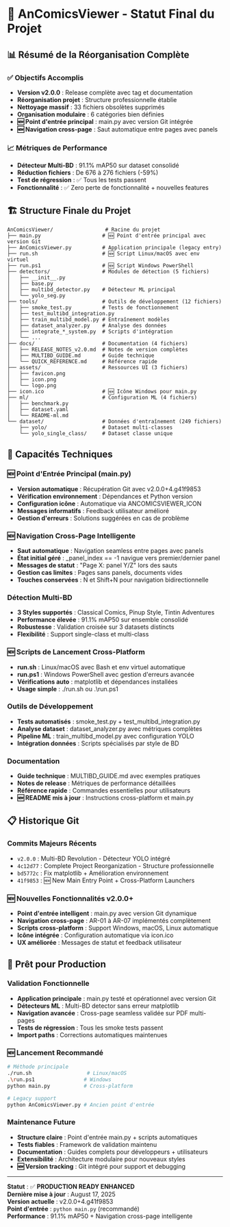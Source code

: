 # 🎯 AnComicsViewer - Statut Final du Projet

## 📊 Résumé de la Réorganisation Complète

### ✅ Objectifs Accomplis
- **Version v2.0.0** : Release complète avec tag et documentation
- **Réorganisation projet** : Structure professionnelle établie  
- **Nettoyage massif** : 33 fichiers obsolètes supprimés
- **Organisation modulaire** : 6 catégories bien définies
- **🆕 Point d'entrée principal** : main.py avec version Git intégrée
- **🆕 Navigation cross-page** : Saut automatique entre pages avec panels

### 📈 Métriques de Performance
- **Détecteur Multi-BD** : 91.1% mAP50 sur dataset consolidé
- **Réduction fichiers** : De 676 à 276 fichiers (-59%)
- **Test de régression** : ✅ Tous les tests passent
- **Fonctionnalité** : ✅ Zero perte de fonctionnalité + nouvelles features

## 🏗️ Structure Finale du Projet

```
AnComicsViewer/                 # Racine du projet
├── main.py                    # 🆕 Point d'entrée principal avec version Git
├── AnComicsViewer.py          # Application principale (legacy entry)
├── run.sh                     # 🆕 Script Linux/macOS avec env virtuel
├── run.ps1                    # 🆕 Script Windows PowerShell
├── detectors/                 # Modules de détection (5 fichiers)
│   ├── __init__.py
│   ├── base.py
│   ├── multibd_detector.py    # Détecteur ML principal
│   └── yolo_seg.py
├── tools/                     # Outils de développement (12 fichiers)
│   ├── smoke_test.py          # Tests de fonctionnement
│   ├── test_multibd_integration.py
│   ├── train_multibd_model.py # Entraînement modèles
│   ├── dataset_analyzer.py    # Analyse des données
│   ├── integrate_*_system.py  # Scripts d'intégration
│   └── ...
├── docs/                      # Documentation (4 fichiers)
│   ├── RELEASE_NOTES_v2.0.md  # Notes de version complètes
│   ├── MULTIBD_GUIDE.md       # Guide technique
│   └── QUICK_REFERENCE.md     # Référence rapide
├── assets/                    # Ressources UI (3 fichiers)
│   ├── favicon.png
│   ├── icon.png
│   └── logo.png
├── icon.ico                   # 🆕 Icône Windows pour main.py
├── ml/                        # Configuration ML (4 fichiers)
│   ├── benchmark.py
│   ├── dataset.yaml
│   └── README-ml.md
└── dataset/                   # Données d'entraînement (249 fichiers)
    ├── yolo/                  # Dataset multi-classes
    └── yolo_single_class/     # Dataset classe unique
```

## 🚀 Capacités Techniques

### 🆕 Point d'Entrée Principal (main.py)
- **Version automatique** : Récupération Git avec v2.0.0+4.g41f9853
- **Vérification environnement** : Dépendances et Python version
- **Configuration icône** : Automatique via ANCOMICSVIEWER_ICON
- **Messages informatifs** : Feedback utilisateur amélioré
- **Gestion d'erreurs** : Solutions suggérées en cas de problème

### 🆕 Navigation Cross-Page Intelligente
- **Saut automatique** : Navigation seamless entre pages avec panels
- **État initial géré** : _panel_index == -1 navigue vers premier/dernier panel
- **Messages de statut** : "Page X: panel Y/Z" lors des sauts
- **Gestion cas limites** : Pages sans panels, documents vides
- **Touches conservées** : N et Shift+N pour navigation bidirectionnelle

### Détection Multi-BD
- **3 Styles supportés** : Classical Comics, Pinup Style, Tintin Adventures
- **Performance élevée** : 91.1% mAP50 sur ensemble consolidé  
- **Robustesse** : Validation croisée sur 3 datasets distincts
- **Flexibilité** : Support single-class et multi-class

### 🆕 Scripts de Lancement Cross-Platform
- **run.sh** : Linux/macOS avec Bash et env virtuel automatique
- **run.ps1** : Windows PowerShell avec gestion d'erreurs avancée
- **Vérifications auto** : matplotlib et dépendances installées
- **Usage simple** : ./run.sh ou .\run.ps1

### Outils de Développement
- **Tests automatisés** : smoke_test.py + test_multibd_integration.py
- **Analyse dataset** : dataset_analyzer.py avec métriques complètes
- **Pipeline ML** : train_multibd_model.py avec configuration YOLO
- **Intégration données** : Scripts spécialisés par style de BD

### Documentation
- **Guide technique** : MULTIBD_GUIDE.md avec exemples pratiques
- **Notes de release** : Métriques de performance détaillées
- **Référence rapide** : Commandes essentielles pour utilisateurs
- **🆕 README mis à jour** : Instructions cross-platform et main.py

## 📋 Historique Git

### Commits Majeurs Récents
- `v2.0.0` : Multi-BD Revolution - Détecteur YOLO intégré
- `4c12d77` : Complete Project Reorganization - Structure professionnelle
- `bd5772c` : Fix matplotlib + Amélioration environnement
- `41f9853` : 🆕 New Main Entry Point + Cross-Platform Launchers

### 🆕 Nouvelles Fonctionnalités v2.0.0+
- **Point d'entrée intelligent** : main.py avec version Git dynamique
- **Navigation cross-page** : AR-01 à AR-07 implémentés complètement
- **Scripts cross-platform** : Support Windows, macOS, Linux automatique
- **Icône intégrée** : Configuration automatique via icon.ico
- **UX améliorée** : Messages de statut et feedback utilisateur

## 🎯 Prêt pour Production

### Validation Fonctionnelle
- **Application principale** : main.py testé et opérationnel avec version Git
- **Détecteurs ML** : Multi-BD detector sans erreur matplotlib
- **Navigation avancée** : Cross-page seamless validée sur PDF multi-pages
- **Tests de régression** : Tous les smoke tests passent
- **Import paths** : Corrections automatiques maintenues

### 🆕 Lancement Recommandé
```bash
# Méthode principale
./run.sh                  # Linux/macOS
.\run.ps1                # Windows
python main.py           # Cross-platform

# Legacy support
python AnComicsViewer.py # Ancien point d'entrée
```

### Maintenance Future
- **Structure claire** : Point d'entrée main.py + scripts automatiques
- **Tests fiables** : Framework de validation maintenu
- **Documentation** : Guides complets pour développeurs + utilisateurs
- **Extensibilité** : Architecture modulaire pour nouveaux styles
- **🆕 Version tracking** : Git intégré pour support et debugging

---

**Statut** : ✅ **PRODUCTION READY ENHANCED**  
**Dernière mise à jour** : August 17, 2025  
**Version actuelle** : v2.0.0+4.g41f9853  
**Point d'entrée** : `python main.py` (recommandé)  
**Performance** : 91.1% mAP50 + Navigation cross-page intelligente  
